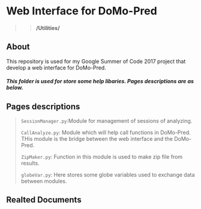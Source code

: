# Web Interface for DoMo-Pred 
>> #### /Utilities/
## About

This repository is used for my Google Summer of Code 2017 project that develop a web interface for DoMo-Pred.


##### This folder is used for store some help libaries. Pages descriptions are as below.

## Pages descriptions
> `SessionManager.py`:Module for management of  sessions of analyzing.
>
> `CallAnalyze.py`: Module which will help call functions in DoMo-Pred. THis module is the bridge between the web interface and the DoMo-Pred. 
>
> `ZipMaker.py`: Function in this module is used to make zip file from results.
>
> `globeVar.py`: Here stores some globe variables used to exchange data between modules.

## Realted Documents